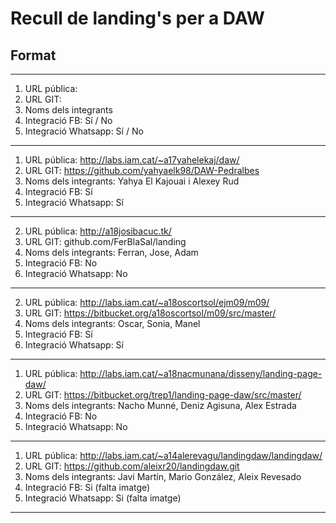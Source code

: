 # Recull de landing's per a DAW
## Format

-----
1. URL pública:
1. URL GIT:
1. Noms dels integrants
1. Integració FB: Sí / No
1. Integració Whatsapp: Sí / No
-----

1. URL pública: http://labs.iam.cat/~a17yahelekaj/daw/
1. URL GIT: https://github.com/yahyaelk98/DAW-Pedralbes
1. Noms dels integrants: Yahya El Kajouai i Alexey Rud
1. Integració FB: Sí
1. Integració Whatsapp: Sí
-----
2. URL pública: http://a18josibacuc.tk/
2. URL GIT: github.com/FerBlaSal/landing
2. Noms dels integrants: Ferran, Jose, Adam
2. Integració FB: No
2. Integració Whatsapp: No
-----
2. URL pública: http://labs.iam.cat/~a18oscortsol/ejm09/m09/
2. URL GIT: https://bitbucket.org/a18oscortsol/m09/src/master/
2. Noms dels integrants: Oscar, Sonia, Manel
2. Integració FB: Sí
2. Integració Whatsapp: Sí
-----
1. URL pública: http://labs.iam.cat/~a18nacmunana/disseny/landing-page-daw/
2. URL GIT: https://bitbucket.org/trep1/landing-page-daw/src/master/
3. Noms dels integrants: Nacho Munné, Deniz Agisuna, Alex Estrada
4. Integració FB: No
5. Integració Whatsapp: No
-----
1. URL pública: http://labs.iam.cat/~a14alerevagu/landingdaw/landingdaw/
2. URL GIT: https://github.com/aleixr20/landingdaw.git
3. Noms dels integrants: Javi Martín, Mario González, Aleix Revesado
4. Integració FB: Si (falta imatge)
5. Integració Whatsapp: Si (falta imatge)
-----


